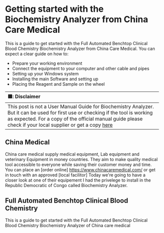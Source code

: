 # Getting started with the Biochemistry Analyzer from China Care Medical 

This is a guide to get started with the Full Automated Benchtop Clinical Blood Chemistry Biochemistry Analyzer from China Care Medical. 
You can expect a clear guide on how to:


- Prepare your working environment 
- Connect the equipment to your computer and other cable and pipes
- Setting up your Windows system 
- Installing the main Software and setting up
- Placing the Reagent and Sample on the wheel



| 🟥: Disclaimer          |
|:---------------------------|
| This post is not a User Manual Guide for Biochemistry Analyzer. But it can be used for first use or checking if the tool is working as expected. For a copy of the official manual guide please check if your local supplier or get a copy [here](https://github.com/py-tony/China-Care-Full-Automated-Benchtop-Clinical-Blood-Chemistry-Biochemistry-Analyzer-/blob/main/Tony_CV.pdf)   |


## China Medical

China care medical supply medical equipment, Lab equipment and veterinary Equipment in money countries. They aim to make quality medical tool accessible to everyone while saving their customer money and time. You can place an [order online] https://www.chinacaremedical.com/ or get in touch with an approved [local facilitor]
Today we're going to have a closer look at one of their equipement I had the privelege to install in the Republic Democratic of Congo called Biochemistry Analyzer.


## Full Automated Benchtop Clinical Blood Chemistry


This is a guide to get started with the Full Automated Benchtop Clinical Blood Chemistry Biochemistry Analyzer of China care medical 
